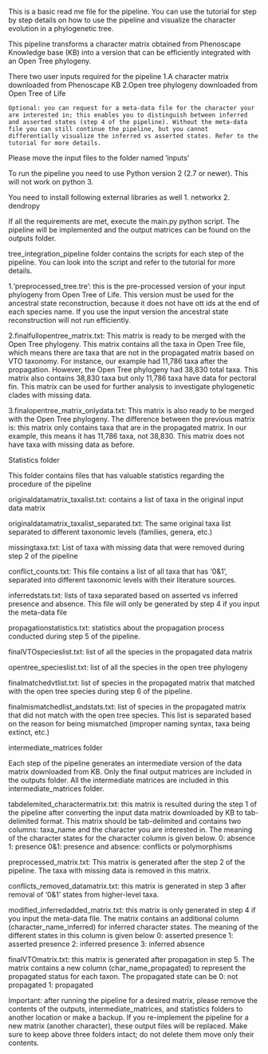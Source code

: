 This is a basic read me file for the pipeline. You can use the tutorial for step by step details on how to use the pipeline and visualize the character evolution in a phylogenetic tree. 

This pipeline transforms a character matrix obtained from Phenoscape Knowledge base (KB) into a version that can be efficiently integrated with an Open Tree phylogeny. 


There two user inputs required for the pipeline
	1.A character matrix downloaded from Phenoscape KB
	2.Open tree phylogeny downloaded from Open Tree of Life

	Optional: you can request for a meta-data file for the character your are interested in; this enables you to distinguish between inferred and asserted states (step 4 of the pipeline). Without the meta-data file you can still continue the pipeline, but you cannot differentially visualize the inferred vs asserted states. Refer to the tutorial for more details.

Please move the input files to the folder named ‘inputs’

To run the pipeline you need to use Python version 2 (2.7 or newer). This will not work on python 3. 

You need to install following external libraries as well
	1. networkx
	2. dendropy

If all the requirements are met, execute the main.py python script. The pipeline will be implemented and the output matrices can be found on the outputs folder.

tree_integration_pipeline folder contains the scripts for each step of the pipeline. You can look into the script and refer to the tutorial for more details.

1.‘preprocessed_tree.tre’: this is the pre-processed version of your input phylogeny from Open Tree of Life. This version must be used for the ancestral state reconstruction, because it does not have ott ids at the end of each species name. If you use the input version the ancestral state reconstruction will not run efficiently.

2.finalfullopentree_matrix.txt: This matrix is ready to be merged with the Open Tree phylogeny. This matrix contains all the taxa in Open Tree file, which means there are taxa that are not in the propagated matrix based on VTO taxonomy. For instance, our example had 11,786 taxa after the propagation. However, the Open Tree phylogeny had 38,830 total taxa. This matrix also contains 38,830 taxa but only 11,786 taxa have data for pectoral fin. This matrix can be used for further analysis to investigate phylogenetic clades with missing data.


3.finalopentree_matrix_onlydata.txt: This matrix is also ready to be merged with the Open Tree phylogeny. The difference between the previous matrix is: this matrix only contains taxa that are in the propagated matrix. In our example, this means it has 11,786 taxa, not 38,830. This matrix does not have taxa with missing data as before.

Statistics folder

This folder contains files that has valuable statistics regarding the procedure of the pipeline

originaldatamatrix_taxalist.txt: contains a list of taxa in the original input data matrix

originaldatamatrix_taxalist_separated.txt: The same original taxa list separated to different taxonomic levels (families, genera, etc.)

missingtaxa.txt: List of taxa with missing data that were removed during step 2 of the pipeline

conflict_counts.txt: This file contains a list of all taxa that has ‘0&1’, separated into different taxonomic levels with their literature sources.

inferredstats.txt: lists of taxa separated based on asserted vs inferred presence and absence. This file will only be generated by step 4 if you input the meta-data file

propagationstatistics.txt: statistics about the propagation process conducted during step 5 of the pipeline.

finalVTOspecieslist.txt: list of all the species in the propagated data matrix

opentree_specieslist.txt: list of all the species in the open tree phylogeny

finalmatchedvtlist.txt: list of species in the propagated matrix that matched with the open tree species during step 6 of the pipeline.

finalmismatchedlist_andstats.txt: list of species in the propagated matrix that did not match with the open tree species. This list is separated based on the reason for being mismatched (improper naming syntax, taxa being extinct, etc.)

intermediate_matrices folder

Each step of the pipeline generates an intermediate version of the data matrix downloaded from KB. Only the final output matrices are included in the outputs folder. All the intermediate matrices are included in this intermediate_matrices folder.

tabdelemited_charactermatrix.txt: this matrix is resulted during the step 1 of the pipeline after converting the input data matrix downloaded by KB to tab-delimited format. This matrix should be tab-delimited and contains two columns: taxa_name and the character you are interested in. The meaning of the character states for the character column is given below.
	0: absence
	1: presence
	0&1: presence and absence: conflicts or polymorphisms

preprocessed_matrix.txt: This matrix is generated after the step 2 of the pipeline. The taxa with missing data is removed in this matrix.

conflicts_removed_datamatrix.txt: this matrix is generated in step 3 after removal of ‘0&1’ states from higher-level taxa.

modified_inferredadded_matrix.txt: this matrix is only generated in step 4 if you input the meta-data file. The matrix contains an additional column (character_name_inferred) for inferred character states. The meaning of the different states in this column is given below
	0: asserted presence
	1: asserted presence
	2: inferred presence
	3: inferred absence


finalVTOmatrix.txt: this matrix is generated after propagation in step 5. The matrix contains a new column (char_name_propagated) to represent the propagated status for each taxon. The propagated state can be 
	0: not propagated
	1: propagated 

Important: after running the pipeline for a desired matrix, please remove the contents of the outputs, intermediate_matrices, and statistics folders to another location or make a backup. If you re-implement the pipeline for a new matrix (another character), these output files will be replaced. Make sure to keep above three folders intact; do not delete them move only their contents.



